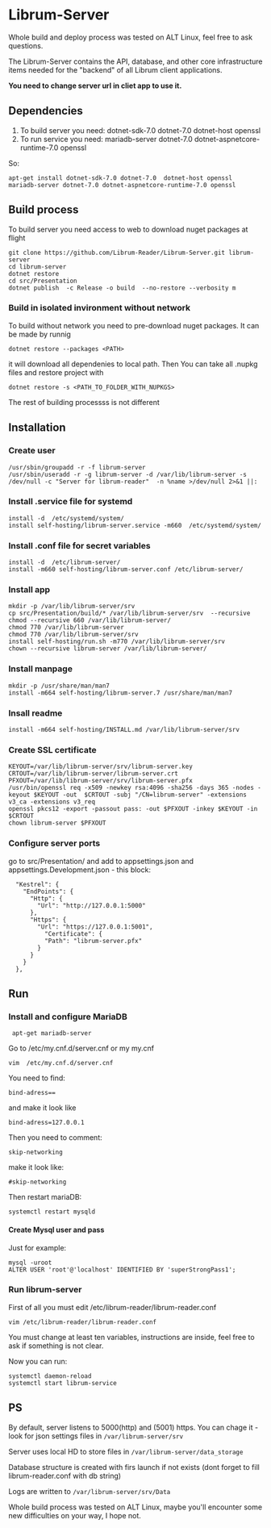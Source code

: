 # Librum-Server
Whole build and deploy process was tested on ALT Linux, feel free to ask questions.

The Librum-Server contains the API, database, and other core infrastructure items needed for the "backend" of all Librum client applications.


**You need to change server url in cliet app to use it.**

## Dependencies

1. To build server you need: dotnet-sdk-7.0 dotnet-7.0  dotnet-host openssl 
2. To run service you need: mariadb-server dotnet-7.0 dotnet-aspnetcore-runtime-7.0 openssl

So:  

```
apt-get install dotnet-sdk-7.0 dotnet-7.0  dotnet-host openssl mariadb-server dotnet-7.0 dotnet-aspnetcore-runtime-7.0 openssl
```

## Build process

To build server you need access to web to download nuget packages at flight  

```
git clone https://github.com/Librum-Reader/Librum-Server.git librum-server 
cd librum-server
dotnet restore
cd src/Presentation
dotnet publish  -c Release -o build  --no-restore --verbosity m

```


### Build in isolated invironment without network  
To build without network you need to pre-download nuget packages. It can be made by runnig 

```dotnet restore --packages <PATH>```  

it will download all dependenies to local path. Then You can take all .nupkg files and restore project with  

```dotnet restore -s <PATH_TO_FOLDER_WITH_NUPKGS>```  

The rest of building processss is not different

## Installation
### Create user

```
/usr/sbin/groupadd -r -f librum-server
/usr/sbin/useradd -r -g librum-server -d /var/lib/librum-server -s /dev/null -c "Server for librum-reader"  -n %name >/dev/null 2>&1 ||:
```

### Install .service file for systemd  

```
install -d  /etc/systemd/system/
install self-hosting/librum-server.service -m660  /etc/systemd/system/
```

### Install .conf file for secret variables

```
install -d  /etc/librum-server/
install -m660 self-hosting/librum-server.conf /etc/librum-server/
```

### Install app  

```
mkdir -p /var/lib/librum-server/srv
cp src/Presentation/build/* /var/lib/librum-server/srv  --recursive
chmod --recursive 660 /var/lib/librum-server/
chmod 770 /var/lib/librum-server
chmod 770 /var/lib/librum-server/srv
install self-hosting/run.sh -m770 /var/lib/librum-server/srv
chown --recursive librum-server /var/lib/librum-server/
```
### Install manpage  

```
mkdir -p /usr/share/man/man7  
install -m664 self-hosting/librum-server.7 /usr/share/man/man7
```

### Insall readme

```
install -m664 self-hosting/INSTALL.md /var/lib/librum-server/srv
```

### Create SSL certificate  

```
KEYOUT=/var/lib/librum-server/srv/librum-server.key
CRTOUT=/var/lib/librum-server/librum-server.crt
PFXOUT=/var/lib/librum-server/srv/librum-server.pfx
/usr/bin/openssl req -x509 -newkey rsa:4096 -sha256 -days 365 -nodes -keyout $KEYOUT -out  $CRTOUT -subj "/CN=librum-server" -extensions v3_ca -extensions v3_req 
openssl pkcs12 -export -passout pass: -out $PFXOUT -inkey $KEYOUT -in $CRTOUT
chown librum-server $PFXOUT 
```
### Configure server ports  

go to src/Presentation/ and add to appsettings.json and appsettings.Development.json - this block:

```
  "Kestrel": {
    "EndPoints": {
      "Http": {
        "Url": "http://127.0.0.1:5000"
      },
      "Https": {
        "Url": "https://127.0.0.1:5001",
		  "Certificate": {
          "Path": "librum-server.pfx"
        }
      }
    }
  },
```




## Run

### Install and configure MariaDB

```
 apt-get mariadb-server
```
Go to /etc/my.cnf.d/server.cnf or my my.cnf  

```
vim  /etc/my.cnf.d/server.cnf 
```

You need to find:  

``` bind-adress== ```  

and make it look like  

```bind-adress=127.0.0.1```

Then you need to comment:  

```skip-networking```  

make it look like:  

```#skip-networking```  

Then restart mariaDB:  

```
systemctl restart mysqld
```

#### Create Mysql user and pass
Just for example:  

```
mysql -uroot
ALTER USER 'root'@'localhost' IDENTIFIED BY 'superStrongPass1';
```

### Run librum-server
First of all you must edit /etc/librum-reader/librum-reader.conf

```
vim /etc/librum-reader/librum-reader.conf
```
You must change at least ten variables, instructions are inside, feel free to ask if something is not clear.

Now you can run:

```
systemctl daemon-reload
systemctl start librum-service
```

## PS
By default, server listens to 5000(http) and (5001) https. You can chage it - look for json settings files in ```/var/librum-server/srv```  

Server uses local HD to store files in ```/var/librum-server/data_storage```  

Database structure is created with firs launch if not exists (dont forget to fill librum-reader.conf with db string)  

Logs are written to ```/var/librum-server/srv/Data```  




Whole build process was tested on ALT Linux, maybe you'll encounter some new difficulties on your way, I hope not.

